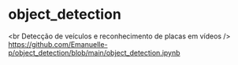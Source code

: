 # object_detection

<br Detecção de veículos e reconhecimento de placas em vídeos />
https://github.com/Emanuelle-p/object_detection/blob/main/object_detection.ipynb
